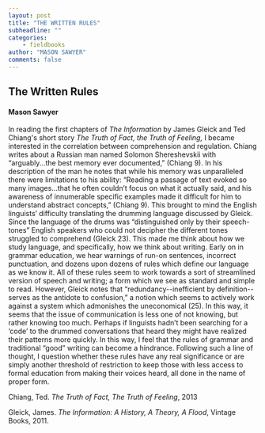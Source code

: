 ```yaml
---
layout: post
title: "THE WRITTEN RULES"
subheadline: ""
categories:
    - fieldbooks
author: "MASON SAWYER"
comments: false
---
```

## The Written Rules
#### Mason Sawyer

In reading the first chapters of _The Information_ by James Gleick and Ted Chiang's short story _The Truth of Fact, the Truth of Feeling,_ I became interested in the correlation between comprehension and regulation. Chiang writes about a Russian man named Solomon Shereshevskii with “arguably...the best memory ever documented,” (Chiang 9). In his description of the man he notes that while his memory was unparalleled there were limitations to his ability: “Reading a passage of text evoked so many images...that he often couldn’t focus on what it actually said, and his awareness of innumerable specific examples made it difficult for him to understand abstract concepts,” (Chiang 9). This brought to mind the English linguists’ difficulty translating the drumming language discussed by Gleick. Since the language of the drums was “distinguished only by their speech-tones” English speakers who could not decipher the different tones struggled to comprehend (Gleick 23). This made me think about how we study language, and specifically, how we think about writing. Early on in grammar education, we hear warnings of run-on sentences, incorrect punctuation, and dozens upon dozens of rules which define our language as we know it. All of these rules seem to work towards a sort of streamlined version of speech and writing; a form which we see as standard and simple to read. However, Gleick notes that “redundancy--inefficient by definition--serves as the antidote to confusion,” a notion which seems to actively work against a system which admonishes the uneconomical (25). In this way, it seems that the issue of communication is less one of not knowing, but rather knowing too much. Perhaps if linguists hadn’t been searching for a ‘code’ to the drummed conversations that heard they might have realized their patterns more quickly. In this way, I feel that the rules of grammar and traditional “good” writing can become a hindrance. Following such a line of thought, I question whether these rules have any real significance or are simply another threshold of restriction to keep those with less access to formal education from making their voices heard, all done in the name of proper form. 

Chiang, Ted. *The Truth of Fact, The Truth of Feeling*, 2013 

Gleick, James. *The Information: A History, A Theory, A Flood*, Vintage Books, 2011.


